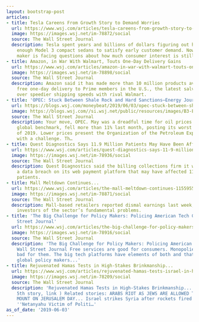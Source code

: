 ```yaml
---
layout: bootstrap-post
articles:
- title: Tesla Careens From Growth Story to Demand Worries
  url: https://www.wsj.com/articles/tesla-careens-from-growth-story-to-demand-worries-11559564700
  image: https://images.wsj.net/im-78872/social
  source: The Wall Street Journal
  description: Tesla spent years and billions of dollars figuring out how to make
    enough Model 3 compact sedans to satisfy early customer demand. Now, the electric-vehicle
    maker is facing questions about how much consumer interest is still there.
- title: Amazon, in War With Walmart, Touts One-Day Delivery Gains
  url: https://www.wsj.com/articles/amazon-in-war-with-walmart-touts-one-day-delivery-gains-11559563200
  image: https://images.wsj.net/im-78898/social
  source: The Wall Street Journal
  description: Amazon said it has made more than 10 million products available for
    free one-day delivery to Prime members in the U.S., the latest salvo in a battle
    over speedier shipping speeds with rival Walmart.
- title: 'OPEC: Stuck Between Shale Rock and Hard Sanctions—Energy Journal'
  url: https://blogs.wsj.com/moneybeat/2019/06/03/opec-stuck-between-shale-rock-and-hard-sanctions-energy-journal/
  image: https://blogs.wsj.com//si.wsj.net/public/resources/images/B3-ED830_trump0_P_20190603055051.jpg
  source: The Wall Street Journal
  description: Your move, OPEC. May was a dreadful time for oil prices. Brent, the
    global benchmark, fell more than 11% last month, posting its worst monthly performance
    of 2019. Lower prices present the Organization of the Petroleum Exporting Countries
    with a challenge. Th…
- title: Quest Diagnostics Says 11.9 Million Patients May Have Been Affected by Breach
  url: https://www.wsj.com/articles/quest-diagnostics-says-11-9-million-patients-may-have-been-affected-by-breach-11559562193
  image: https://images.wsj.net/im-78936/social
  source: The Wall Street Journal
  description: Quest Diagnostics said the billing collections firm it works with experienced
    a data breach on its web payment platform that may have affected 11.9 million
    patients.
- title: Mall Meltdown Continues...
  url: https://www.wsj.com/articles/the-mall-meltdown-continues-11559559600
  image: https://images.wsj.net/im-78871/social
  source: The Wall Street Journal
  description: Mall-based retailers reported dismal earnings last week, reminding
    investors of the sector’s fundamental problems.
- title: 'The Big Challenge for Policy Makers: Policing American Tech Giants - Wall
    Street Journal'
  url: https://www.wsj.com/articles/the-big-challenge-for-policy-makers-policing-american-tech-giants-11559559967
  image: https://images.wsj.net/im-78916/social
  source: The Wall Street Journal
  description: 'The Big Challenge for Policy Makers: Policing American Tech Giants
    Wall Street Journal Free services are good for consumers. Monopolies tend to be
    bad for them. The big tech platforms have elements of both and that''s vexing
    global policy makers...'
- title: Rejuvenated Hamas Tests in High-Stakes Brinkmanship...
  url: https://www.wsj.com/articles/rejuvenated-hamas-tests-israel-in-high-stakes-brinkmanship-11559554213
  image: https://images.wsj.net/im-78209/social
  source: The Wall Street Journal
  description: 'Rejuvenated Hamas Tests in High-Stakes Brinkmanship... (Second column,
    5th story, link ) Related stories: ARABS RIOT AS JEWS ARE ALLOWED TO ENTER TEMPLE
    MOUNT ON JERUSALEM DAY... Israel strikes Syria after rockets fired at Golan...
    ''Netanyahu Victim of Politi…'
as_of_date: '2019-06-03'
---
```


